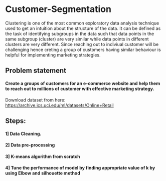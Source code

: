 # Customer-Segmentation
Clustering is one of the most common exploratory data analysis technique used to get an intuition about the structure of the data. It can be defined as the task of identifying subgroups in the data such that data points in the same subgroup (cluster) are very similar while data points in different clusters are very different. Since reaching out to indiviual customer will be challenging hence creting a group of customers having similar behaviour is helpful for implementing marketing strategies.

## Problem statement
#### Create a groups of customers for an e-commerce website and help them to reach out to millions of customer with effective marketing strategy.
Download dataset from here:
https://archive.ics.uci.edu/ml/datasets/Online+Retail

## Steps:
#### 1] Data Cleaning.
#### 2] Data pre-processing
#### 3] K-means algorithm from scratch
#### 4] Tune the performance of model by finding appropriate value of k by using Elbow and silhouette method


